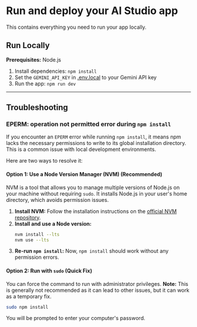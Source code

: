 # Run and deploy your AI Studio app

This contains everything you need to run your app locally.

## Run Locally

**Prerequisites:** Node.js

1.  Install dependencies:
    `npm install`
2.  Set the `GEMINI_API_KEY` in [.env.local](.env.local) to your Gemini API key
3.  Run the app:
    `npm run dev`

---

## Troubleshooting

### EPERM: operation not permitted error during `npm install`

If you encounter an `EPERM` error while running `npm install`, it means npm lacks the necessary permissions to write to its global installation directory. This is a common issue with local development environments.

Here are two ways to resolve it:

#### **Option 1: Use a Node Version Manager (NVM) (Recommended)**

NVM is a tool that allows you to manage multiple versions of Node.js on your machine without requiring `sudo`. It installs Node.js in your user's home directory, which avoids permission issues.

1.  **Install NVM:** Follow the installation instructions on the [official NVM repository](https://github.com/nvm-sh/nvm#installing-and-updating).
2.  **Install and use a Node version:**
    ```bash
    nvm install --lts
    nvm use --lts
    ```
3.  **Re-run `npm install`:** Now, `npm install` should work without any permission errors.

#### **Option 2: Run with `sudo` (Quick Fix)**

You can force the command to run with administrator privileges. **Note:** This is generally not recommended as it can lead to other issues, but it can work as a temporary fix.

```bash
sudo npm install
```

You will be prompted to enter your computer's password.
